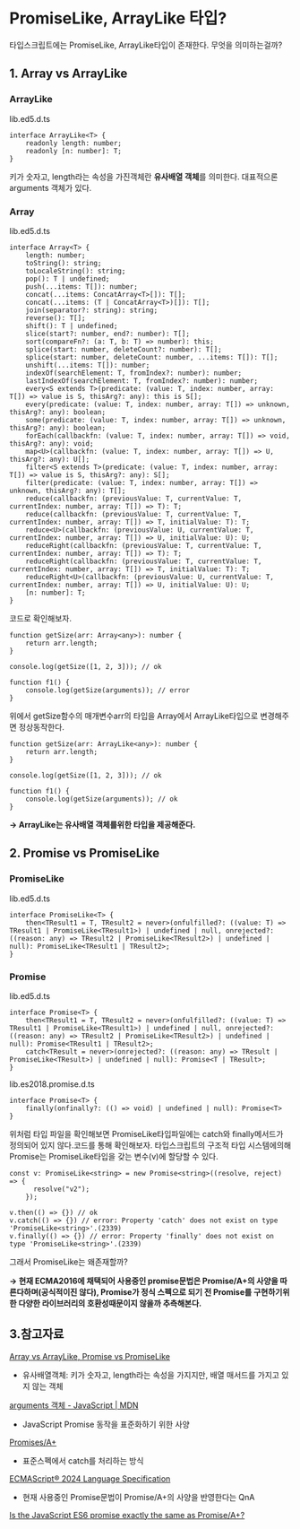 # PromiseLike, ArrayLike 타입?
타입스크립트에는 PromiseLike, ArrayLike타입이 존재한다. 무엇을 의미하는걸까?

## 1. Array vs ArrayLike

### ArrayLike

lib.ed5.d.ts

```tsx
interface ArrayLike<T> {
    readonly length: number;
    readonly [n: number]: T;
}
```

키가 숫자고, length라는 속성을 가진객체란 **유사배열 객체**를 의미한다. 대표적으론 arguments 객체가 있다. 

### Array

lib.ed5.d.ts

```tsx
interface Array<T> {
    length: number;
    toString(): string;
    toLocaleString(): string;
    pop(): T | undefined;
    push(...items: T[]): number;
    concat(...items: ConcatArray<T>[]): T[];
    concat(...items: (T | ConcatArray<T>)[]): T[];
    join(separator?: string): string;
    reverse(): T[];
    shift(): T | undefined;
    slice(start?: number, end?: number): T[];
    sort(compareFn?: (a: T, b: T) => number): this;
    splice(start: number, deleteCount?: number): T[];
    splice(start: number, deleteCount: number, ...items: T[]): T[];
    unshift(...items: T[]): number;
    indexOf(searchElement: T, fromIndex?: number): number;
    lastIndexOf(searchElement: T, fromIndex?: number): number;
    every<S extends T>(predicate: (value: T, index: number, array: T[]) => value is S, thisArg?: any): this is S[];
    every(predicate: (value: T, index: number, array: T[]) => unknown, thisArg?: any): boolean;
    some(predicate: (value: T, index: number, array: T[]) => unknown, thisArg?: any): boolean;
    forEach(callbackfn: (value: T, index: number, array: T[]) => void, thisArg?: any): void;
    map<U>(callbackfn: (value: T, index: number, array: T[]) => U, thisArg?: any): U[];
    filter<S extends T>(predicate: (value: T, index: number, array: T[]) => value is S, thisArg?: any): S[];
    filter(predicate: (value: T, index: number, array: T[]) => unknown, thisArg?: any): T[];
    reduce(callbackfn: (previousValue: T, currentValue: T, currentIndex: number, array: T[]) => T): T;
    reduce(callbackfn: (previousValue: T, currentValue: T, currentIndex: number, array: T[]) => T, initialValue: T): T;
    reduce<U>(callbackfn: (previousValue: U, currentValue: T, currentIndex: number, array: T[]) => U, initialValue: U): U;
    reduceRight(callbackfn: (previousValue: T, currentValue: T, currentIndex: number, array: T[]) => T): T;
    reduceRight(callbackfn: (previousValue: T, currentValue: T, currentIndex: number, array: T[]) => T, initialValue: T): T;
    reduceRight<U>(callbackfn: (previousValue: U, currentValue: T, currentIndex: number, array: T[]) => U, initialValue: U): U;
    [n: number]: T;
}
```

코드로 확인해보자.

```tsx
function getSize(arr: Array<any>): number {
    return arr.length;
}

console.log(getSize([1, 2, 3])); // ok

function f1() {
    console.log(getSize(arguments)); // error
}
```

위에서 getSize함수의 매개변수arr의 타입을 Array에서 ArrayLike타입으로 변경해주면 정상동작한다.

```tsx
function getSize(arr: ArrayLike<any>): number {
    return arr.length;
}

console.log(getSize([1, 2, 3])); // ok

function f1() {
    console.log(getSize(arguments)); // ok
}
```

**→ ArrayLike는 유사배열 객체를위한 타입을 제공해준다.**

## 2. Promise vs PromiseLike

### PromiseLike

lib.ed5.d.ts

```tsx
interface PromiseLike<T> {
    then<TResult1 = T, TResult2 = never>(onfulfilled?: ((value: T) => TResult1 | PromiseLike<TResult1>) | undefined | null, onrejected?: ((reason: any) => TResult2 | PromiseLike<TResult2>) | undefined | null): PromiseLike<TResult1 | TResult2>;
}
```

### Promise

lib.ed5.d.ts

```tsx
interface Promise<T> {
    then<TResult1 = T, TResult2 = never>(onfulfilled?: ((value: T) => TResult1 | PromiseLike<TResult1>) | undefined | null, onrejected?: ((reason: any) => TResult2 | PromiseLike<TResult2>) | undefined | null): Promise<TResult1 | TResult2>;
    catch<TResult = never>(onrejected?: ((reason: any) => TResult | PromiseLike<TResult>) | undefined | null): Promise<T | TResult>;
}
```

lib.es2018.promise.d.ts

```tsx
interface Promise<T> {
    finally(onfinally?: (() => void) | undefined | null): Promise<T>
}
```

위처럼 타입 파일을 확인해보면 PromiseLike타입파일에는 catch와 finally메서드가 정의되어 있지 않다.코드를 통해 확인해보자. 타입스크립트의 구조적 타입 시스템에의해 Promise는 PromiseLike타입을 갖는 변수(v)에 할당할 수 있다.

```tsx
const v: PromiseLike<string> = new Promise<string>((resolve, reject) => {
      resolve("v2");
    });

v.then(() => {}) // ok
v.catch(() => {}) // error: Property 'catch' does not exist on type 'PromiseLike<string>'.(2339)
v.finally(() => {}) // error: Property 'finally' does not exist on type 'PromiseLike<string>'.(2339)
```

그래서 PromiseLike는 왜존재할까?

**→ 현재 ECMA2016에 채택되어 사용중인 promise문법은 Promise/A+의 사양을 따른다하며(공식적이진 않다), Promise가 정식 스펙으로 되기 전 Promise를 구현하기위한 다양한 라이브러리의 호환성때문이지 않을까 추측해본다.**

## 3.참고자료

[Array vs ArrayLike, Promise vs PromiseLike](https://yceffort.kr/2021/11/array-arraylike-promise-promiselike)

- 유사배열객체: 키가 숫자고, length라는 속성을 가지지만, 배열 매서드를 가지고 있지 않는 객체

[arguments 객체 - JavaScript | MDN](https://developer.mozilla.org/ko/docs/Web/JavaScript/Reference/Functions/arguments)

- JavaScript Promise 동작을 표준화하기 위한 사양

[Promises/A+](https://promisesaplus.com/)

- 표준스펙에서 catch를 처리하는 방식

[ECMAScript® 2024 Language Specification](https://tc39.es/ecma262/#sec-promise.prototype.catch)

- 현재 사용중인 Promise문법이 Promise/A+의 사양을 반영한다는 QnA

[Is the JavaScript ES6 promise exactly the same as Promise/A+?](https://stackoverflow.com/questions/59503772/is-the-javascript-es6-promise-exactly-the-same-as-promise-a)
